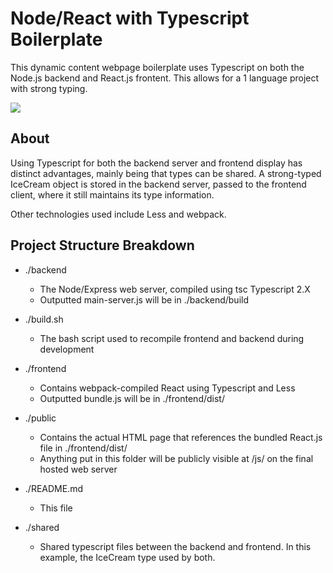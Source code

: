 # Node/React with Typescript Boilerplate

This dynamic content webpage boilerplate uses Typescript on both the Node.js backend and React.js frontent.  This allows for a 1 language project with strong typing.

![](http://github.com/DavidJVitale/node_react_boilerplate/tree/master/pics/1.gif?raw=true) 

## About

Using Typescript for both the backend server and frontend display has distinct advantages, mainly being that types can be shared. A strong-typed IceCream object is stored in the backend server, passed to the frontend client, where it still maintains its type information.

Other technologies used include Less and webpack.

## Project Structure Breakdown
* ./backend
    * The Node/Express web server, compiled using tsc Typescript 2.X
    * Outputted main-server.js will be in ./backend/build

* ./build.sh
    * The bash script used to recompile frontend and backend during development

* ./frontend
    * Contains webpack-compiled React using Typescript and Less
    * Outputted bundle.js will be in ./frontend/dist/

* ./public
    * Contains the actual HTML page that references the bundled React.js file in ./frontend/dist/
    * Anything put in this folder will be publicly visible at /js/ on the final hosted web server

* ./README.md
    * This file

* ./shared
    * Shared typescript files between the backend and frontend. In this example, the IceCream type used by both.
